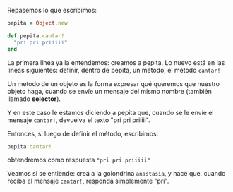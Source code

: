 Repasemos lo que escribimos:

```ruby
pepita = Object.new

def pepita.cantar!
  "pri pri priiiii"
end
```

La primera línea ya la entendemos: creamos a pepita. Lo nuevo está en las lineas siguientes: definir, dentro de pepita, un método, el método `cantar!`

Un metodo de un objeto es la forma expresar qué queremos que nuestro objeto haga, cuando se envíe un mensaje del mismo nombre (también llamado **selector**).

Y en este caso le estamos diciendo a pepita que, cuando se le envíe el mensaje `cantar!`, devuelva el texto "pri pri priiiii".

Entonces, si luego de definir el método, escribimos:

```ruby
pepita.cantar!
```

obtendremos como respuesta `"pri pri priiiii"`

Veamos si se entiende: creá a la golondrina `anastasia`, y hacé que, cuando reciba el mensaje `cantar!`, responda simplemente "pri".


